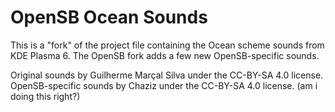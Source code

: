 # OpenSB Ocean Sounds

This is a "fork" of the project file containing the Ocean scheme sounds from KDE Plasma 6. The OpenSB fork adds a few new OpenSB-specific sounds.

Original sounds by Guilherme Marçal Silva under the CC-BY-SA 4.0 license.
OpenSB-specific sounds by Chaziz under the CC-BY-SA 4.0 license. (am i doing this right?)